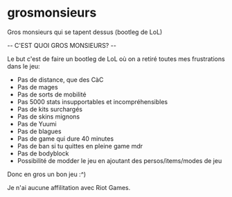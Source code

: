 # grosmonsieurs
Gros monsieurs qui se tapent dessus (bootleg de LoL)

-- C'EST QUOI GROS MONSIEURS? --

Le but c'est de faire un bootleg de LoL où on a retiré toutes mes frustrations dans le jeu:

- Pas de distance, que des CàC
- Pas de mages
- Pas de sorts de mobilité
- Pas 5000 stats insupportables et incompréhensibles
- Pas de kits surchargés
- Pas de skins mignons
- Pas de Yuumi
- Pas de blagues
- Pas de game qui dure 40 minutes
- Pas de ban si tu quittes en pleine game mdr
- Pas de bodyblock
- Possibilité de modder le jeu en ajoutant des persos/items/modes de jeu

Donc en gros un bon jeu :^)

Je n'ai aucune affilitation avec Riot Games.
